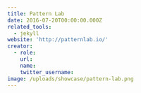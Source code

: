 ```yaml
---
title: Pattern Lab
date: 2016-07-20T00:00:00.000Z
related_tools:
  - jekyll
website: 'http://patternlab.io/'
creator:
  - role:
    url:
    name:
    twitter_username:
image: /uploads/showcase/pattern-lab.png
---
```


